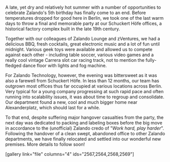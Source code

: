 <!--
.. title: Last one out, please turn off the lights
.. slug: last-one-out-please-turn-off-the-lights
.. date: 2013-09-16 11:16:11
.. tags: bbq,event,party
.. author: Bastian Gerhard
.. image: party-schuckert_teaser.jpg
-->

A late, yet dry and relatively hot summer
with a number of opportunities to celebrate Zalando's 5th birthday has finally
come to an end. Before temperatures dropped for good here in Berlin, we took
one of the last warm days to throw a final and memorable party at our
Schuckert Höfe offices, a historical factory complex built in the late 19th
century.

Together with our colleagues of Zalando Lounge and zVentures, we had
a delicious BBQ, fresh cocktails, great electronic music and a lot of fun
until midnight. Various geek toys were available and allowed us to compete
against each other - including table soccer, various video games and a really
cool vintage Carrera slot car racing track, not to mention the fully-fledged
dance floor with lights and fog machine.

<!-- TEASER_END -->

For Zalando Technology, however, the evening was bittersweet as it was also a farewell from Schuckert Höfe. In less
than 12 months, our team has outgrown most offices thus far occupied at
various locations across Berlin. Very typical for a young company progressing
at such rapid pace and often running into scalability issues, it was about
time to regroup and consolidate. Our department found a new, cool and much
bigger home near Alexanderplatz, which should last for a while.

To that end, despite suffering major hangover casualties from the party, the next day was
dedicated to packing and labeling boxes before the big move in accordance to
the (unofficial) Zalando credo of "_Work hard, play harder_". Following the
handover of a clean swept, abandoned office to other Zalando departments, we
have finally relocated and settled into our wonderful new premises. More
details to follow soon! 

[gallery link="file" columns="4" ids="2567,2564,2568,2569"]

